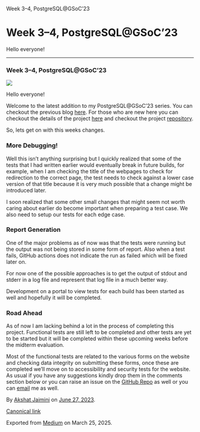 Week 3–4, PostgreSQL@GSoC’23

Week 3–4, PostgreSQL@GSoC’23
============================

Hello everyone!

---

### Week 3–4, PostgreSQL@GSoC’23

![](https://cdn-images-1.medium.com/max/800/0*AYysGVsaEK3obr5X.jpg)

Hello everyone!

Welcome to the latest addition to my PostgreSQL@GSoC’23 series. You can checkout the previous blog [here](https://medium.com/dev-genius/week-1-2-at-postgresql-gsoc-2023-914c689984f3). For those who are new here you can checkout the details of the project [here](https://wiki.postgresql.org/wiki/GSoC_2023#Creating_a_pgweb_testing_harness_.282023.29) and checkout the project [repository](http://github.com/destrex271/pgweb-testing-harness/).

So, lets get on with this weeks changes.

### More Debugging!

Well this isn’t anything surprising but I quickly realized that some of the tests that I had written earlier would eventually break in future builds, for example, when I am checking the title of the webpages to check for redirection to the correct page, the test needs to check against a lower case version of that title because it is very much possible that a change might be introduced later.

I soon realized that some other small changes that might seem not worth caring about earlier do become important when preparing a test case. We also need to setup our tests for each edge case.

### Report Generation

One of the major problems as of now was that the tests were running but the output was not being stored in some form of report. Also when a test fails, GitHub actions does not indicate the run as failed which will be fixed later on.

For now one of the possible approaches is to get the output of stdout and stderr in a log file and represent that log file in a much better way.

Development on a portal to view tests for each build has been started as well and hopefully it will be completed.

### Road Ahead

As of now I am lacking behind a lot in the process of completing this project. Functional tests are still left to be completed and other tests are yet to be started but it will be completed within these upcoming weeks before the midterm evaluation.

Most of the functional tests are related to the various forms on the website and checking data integrity on submitting these forms, once these are completed we’ll move on to accessibility and security tests for the website. As usual if you have any suggestions kindly drop them in the comments section below or you can raise an issue on the [GitHub Repo](http://github.com/destrex271/pgweb-testing-harness/) as well or you can [email](mailto:destrex271@gmail.com) me as well.

By [Akshat Jaimini](https://medium.com/@destrex271) on [June 27, 2023](https://medium.com/p/13b4bbb4c54a).

[Canonical link](https://medium.com/@destrex271/week-3-4-postgresql-gsoc23-13b4bbb4c54a)

Exported from [Medium](https://medium.com) on March 25, 2025.